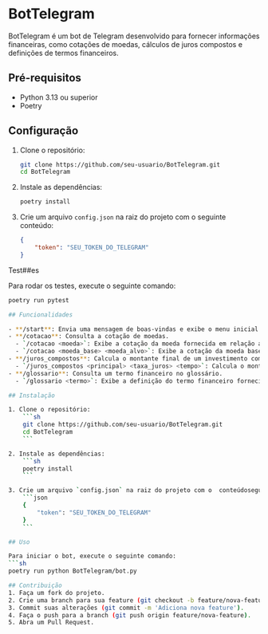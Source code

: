 # BotTelegram

BotTelegram é um bot de Telegram desenvolvido para fornecer informações financeiras, como cotações de moedas, cálculos de juros compostos e definições de termos financeiros.

## Pré-requisitos

- Python 3.13 ou superior
- Poetry

## Configuração

1. Clone o repositório:
    ```sh
    git clone https://github.com/seu-usuario/BotTelegram.git
    cd BotTelegram
    ```

2. Instale as dependências:
    ```sh
    poetry install
    ```

3. Crie um arquivo `config.json` na raiz do projeto com o seguinte conteúdo:
    ```json
    {
        "token": "SEU_TOKEN_DO_TELEGRAM"
    }
    ```

 Test##es

Para rodar os testes, execute o seguinte comando:
```sh
poetry run pytest

## Funcionalidades

- **/start**: Envia uma mensagem de boas-vindas e exibe o menu inicial.
- **/cotacao**: Consulta a cotação de moedas.
  - `/cotacao <moeda>`: Exibe a cotação da moeda fornecida em relação a BRL, USD e EUR.
  - `/cotacao <moeda_base> <moeda_alvo>`: Exibe a cotação da moeda base em relação à moeda alvo.
- **/juros_compostos**: Calcula o montante final de um investimento com juros compostos.
  - `/juros_compostos <principal> <taxa_juros> <tempo>`: Calcula o montante final.
- **/glossario**: Consulta um termo financeiro no glossário.
  - `/glossario <termo>`: Exibe a definição do termo financeiro fornecido.

## Instalação

1. Clone o repositório:
    ```sh
    git clone https://github.com/seu-usuario/BotTelegram.git
    cd BotTelegram
    ```

2. Instale as dependências:
    ```sh
    poetry install
    ```

3. Crie um arquivo `config.json` na raiz do projeto com o  conteúdoseguinte:
    ```json
    {
        "token": "SEU_TOKEN_DO_TELEGRAM"
    }
    ```

## Uso

Para iniciar o bot, execute o seguinte comando:
```sh
poetry run python BotTelegram/bot.py

## Contribuição
1. Faça um fork do projeto.
2. Crie uma branch para sua feature (git checkout -b feature/nova-feature).
3. Commit suas alterações (git commit -m 'Adiciona nova feature').
4. Faça o push para a branch (git push origin feature/nova-feature).
5. Abra um Pull Request.